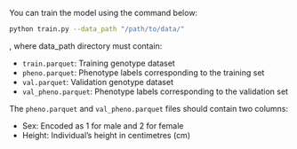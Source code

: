You can train the model using the command below:

```bash
python train.py --data_path "/path/to/data/"
```

, where data_path directory must contain:

- `train.parquet`: Training genotype dataset
- `pheno.parquet`: Phenotype labels corresponding to the training set
- `val.parquet`: Validation genotype dataset
- `val_pheno.parquet`: Phenotype labels corresponding to the validation set

The `pheno.parquet` and `val_pheno.parquet` files should contain two columns:

- Sex: Encoded as 1 for male and 2 for female
- Height: Individual’s height in centimetres (cm)